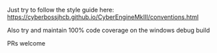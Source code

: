 Just try to follow the style guide here: https://cyberbossjhcb.github.io/CyberEngineMkIII/conventions.html

Also try and maintain 100% code coverage on the windows debug build

PRs welcome